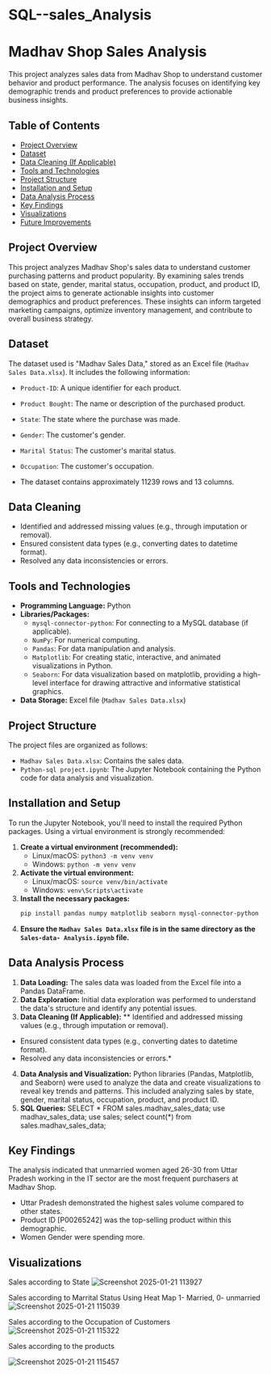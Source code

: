# SQL--sales_Analysis
# Madhav Shop Sales Analysis

This project analyzes sales data from Madhav Shop to understand customer behavior and product performance. The analysis focuses on identifying key demographic trends and product preferences to provide actionable business insights.

## Table of Contents

- [Project Overview](#project-overview)
- [Dataset](#dataset)
- [Data Cleaning (If Applicable)](#data-cleaning)
- [Tools and Technologies](#tools-and-technologies)
- [Project Structure](#project-structure)
- [Installation and Setup](#installation-and-setup)
- [Data Analysis Process](#data-analysis-process)
- [Key Findings](#key-findings)
- [Visualizations](#visualizations)
- [Future Improvements](#future-improvements)

## Project Overview

This project analyzes Madhav Shop's sales data to understand customer purchasing patterns and product popularity. By examining sales trends based on state, gender, marital status, occupation, product, and product ID, the project aims to generate actionable insights into customer demographics and product preferences. These insights can inform targeted marketing campaigns, optimize inventory management, and contribute to overall business strategy.

## Dataset

The dataset used is "Madhav Sales Data," stored as an Excel file (`Madhav Sales Data.xlsx`). It includes the following information:

*   `Product-ID`: A unique identifier for each product.
*   `Product Bought`: The name or description of the purchased product.
*   `State`: The state where the purchase was made.
*   `Gender`: The customer's gender.
*   `Marital Status`: The customer's marital status.
*   `Occupation`: The customer's occupation.

* The dataset contains approximately 11239 rows and 13 columns.

## Data Cleaning 

*   Identified and addressed missing values (e.g., through imputation or removal).
*   Ensured consistent data types (e.g., converting dates to datetime format).
*   Resolved any data inconsistencies or errors.

## Tools and Technologies

*   **Programming Language:** Python
*   **Libraries/Packages:**
    *   `mysql-connector-python`: For connecting to a MySQL database (if applicable).
    *   `NumPy`: For numerical computing.
    *   `Pandas`: For data manipulation and analysis.
    *   `Matplotlib`: For creating static, interactive, and animated visualizations in Python.
    *   `Seaborn`: For data visualization based on matplotlib, providing a high-level interface for drawing attractive and informative statistical graphics.
*   **Data Storage:** Excel file (`Madhav Sales Data.xlsx`)

## Project Structure

The project files are organized as follows:

*   `Madhav Sales Data.xlsx`: Contains the sales data.
*   `Python-sql project.ipynb`: The Jupyter Notebook containing the Python code for data analysis and visualization.

## Installation and Setup

To run the Jupyter Notebook, you'll need to install the required Python packages. Using a virtual environment is strongly recommended:

1.  **Create a virtual environment (recommended):**
    *   Linux/macOS: `python3 -m venv venv`
    *   Windows: `python -m venv venv`
2.  **Activate the virtual environment:**
    *   Linux/macOS: `source venv/bin/activate`
    *   Windows: `venv\Scripts\activate`
3.  **Install the necessary packages:**
    ```bash
    pip install pandas numpy matplotlib seaborn mysql-connector-python
    ```
4.  **Ensure the `Madhav Sales Data.xlsx` file is in the same directory as the `Sales-data- Analysis.ipynb` file.**

## Data Analysis Process

1.  **Data Loading:** The sales data was loaded from the Excel file into a Pandas DataFrame.
2.  **Data Exploration:** Initial data exploration was performed to understand the data's structure and identify any potential issues.
3.  **Data Cleaning (If Applicable):** **   Identified and addressed missing values (e.g., through imputation or removal).
*   Ensured consistent data types (e.g., converting dates to datetime format).
*   Resolved any data inconsistencies or errors.*
4.  **Data Analysis and Visualization:** Python libraries (Pandas, Matplotlib, and Seaborn) were used to analyze the data and create visualizations to reveal key trends and patterns. This included analyzing sales by state, gender, marital status, occupation, product, and product ID.
5.  **SQL Queries:**
SELECT * FROM sales.madhav_sales_data;
use madhav_sales_data;
use sales;
select count(*) from sales.madhav_sales_data;

## Key Findings

The analysis indicated that unmarried women aged 26-30 from Uttar Pradesh working in the IT sector are the most frequent purchasers at Madhav Shop.

*   Uttar Pradesh demonstrated the highest sales volume compared to other states.
*   Product ID [P00265242] was the top-selling product within this demographic.
*   Women Gender were spending more.

## Visualizations

Sales according to State
![Screenshot 2025-01-21 113927](https://github.com/user-attachments/assets/6cd63bc5-6de4-46d6-b96a-a80bad968126)

Sales according to Marrital Status Using Heat Map 1- Married, 0- unmarried
![Screenshot 2025-01-21 115039](https://github.com/user-attachments/assets/dcd8ecb9-11bc-4c2b-98cc-3016ddb0bad5)

Sales according to the Occupation of Customers
![Screenshot 2025-01-21 115322](https://github.com/user-attachments/assets/44045b54-c876-4007-b63a-ad1e2032ffe8)

Sales according to the products

![Screenshot 2025-01-21 115457](https://github.com/user-attachments/assets/a8b89746-69b6-4e5c-88d1-72bb2f6492be)
